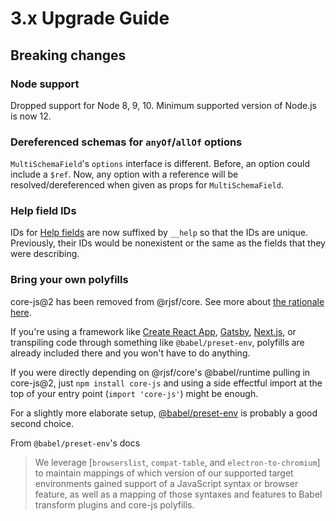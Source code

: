 # 3.x Upgrade Guide

## Breaking changes

### Node support

Dropped support for Node 8, 9, 10. Minimum supported version of Node.js is now 12.

### Dereferenced schemas for `anyOf`/`allOf` options

`MultiSchemaField`'s `options` interface is different. Before, an option could include a `$ref`. Now, any option with a reference will be resolved/dereferenced when given as props for `MultiSchemaField`.

### Help field IDs

IDs for [Help fields](../api-reference/uiSchema#help) are now suffixed by `__help` so that the IDs are unique. Previously, their IDs would be nonexistent or the same as the fields that they were describing.

### Bring your own polyfills

core-js@2 has been removed from @rjsf/core. See more about [the rationale here](https://github.com/rjsf-team/react-jsonschema-form/pull/2211#issue-563700810).

If you're using a framework like [Create React App](https://create-react-app.dev/docs/supported-browsers-features#supported-browsers), [Gatsby](https://www.gatsbyjs.com/docs/how-to/custom-configuration/browser-support/), [Next.js](https://nextjs.org/docs/basic-features/supported-browsers-features), or transpiling code through something like `@babel/preset-env`, polyfills are already included there and you won't have to do anything.

If you were directly depending on @rjsf/core's @babel/runtime pulling in core-js@2, just `npm install core-js` and using a side effectful import at the top of your entry point (`import 'core-js'`) might be enough.

For a slightly more elaborate setup, [@babel/preset-env](https://babeljs.io/docs/en/babel-preset-env#how-does-it-work) is probably a good second choice.

From `@babel/preset-env`'s docs

> We leverage [`browserslist`, `compat-table`, and `electron-to-chromium`] to maintain mappings of which version of our supported target environments gained support of a JavaScript syntax or browser feature, as well as a mapping of those syntaxes and features to Babel transform plugins and core-js polyfills.

